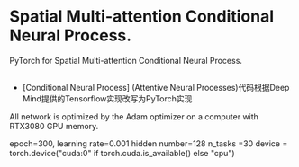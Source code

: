 # Spatial Multi-attention Conditional Neural Process.

PyTorch for Spatial Multi-attention Conditional Neural Process.

## 
  * [Conditional Neural Process] (Attentive Neural Processes)代码根据Deep Mind提供的Tensorflow实现改写为PyTorch实现

All network is optimized by the Adam optimizer on a computer with RTX3080 GPU memory.

epoch=300,
learning rate=0.001
hidden number=128
n_tasks =30
device = torch.device("cuda:0" if torch.cuda.is_available() else "cpu")